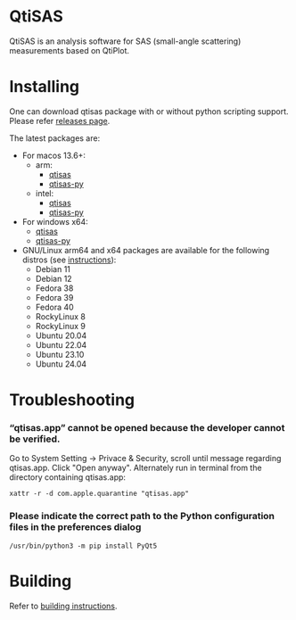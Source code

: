 # QtiSAS

QtiSAS is an analysis software for SAS (small-angle scattering) measurements
based on QtiPlot.

# Installing

One can download qtisas package with or without python scripting support. Please
refer [releases page](https://iffgit.fz-juelich.de/qtisas/qtisas/-/releases).

The latest packages are:

 * For macos 13.6+:
   * arm:
     * [qtisas](https://iffgit.fz-juelich.de/api/v4/projects/1655/packages/generic/qtisas/v0.9.21/qtisas-v0.9.21-arm.dmg)
     * [qtisas-py](https://iffgit.fz-juelich.de/api/v4/projects/1655/packages/generic/qtisas/v0.9.21/qtisas-py-v0.9.21-arm.dmg)
   * intel:
     * [qtisas](https://iffgit.fz-juelich.de/api/v4/projects/1655/packages/generic/qtisas/v0.9.21/qtisas-v0.9.21-intel.dmg)
     * [qtisas-py](https://iffgit.fz-juelich.de/api/v4/projects/1655/packages/generic/qtisas/v0.9.21/qtisas-py-v0.9.21-intel.dmg)
 * For windows x64:
   * [qtisas](https://iffgit.fz-juelich.de/api/v4/projects/1655/packages/generic/qtisas/v0.9.21/qtisas-v0.9.21-x64.exe)
   * [qtisas-py](https://iffgit.fz-juelich.de/api/v4/projects/1655/packages/generic/qtisas/v0.9.21/qtisas-py-v0.9.21-x64.exe)
 * GNU/Linux arm64 and x64 packages are available for the following distros (see [instructions](https://software.opensuse.org//download.html?project=home%3Akholostov&package=qtisas)):
   * Debian 11
   * Debian 12
   * Fedora 38
   * Fedora 39
   * Fedora 40
   * RockyLinux 8
   * RockyLinux 9
   * Ubuntu 20.04
   * Ubuntu 22.04
   * Ubuntu 23.10
   * Ubuntu 24.04

# Troubleshooting

### “qtisas.app” cannot be opened because the developer cannot be verified.

Go to System Setting -> Privace & Security, scroll until message regarding
qtisas.app. Click "Open anyway".
Alternately run in terminal from the directory containing qtisas.app:

    xattr -r -d com.apple.quarantine "qtisas.app"

### Please indicate the correct path to the Python configuration files in the preferences dialog

    /usr/bin/python3 -m pip install PyQt5

# Building

Refer to [building instructions](build.md).
